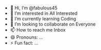 - 👋 Hi, I’m @fabulous45
- 👀 I’m interested in All Interested
- 🌱 I’m currently learning Coding
- 💞️ I’m looking to collaborate on Everyone
- 📫 How to reach me Inbox
- 😄 Pronouns: ...
- ⚡ Fun fact: ...

<!---
fabulous45/fabulous45 is a ✨ special ✨ repository because its `README.md` (this file) appears on your GitHub profile.
You can click the Preview link to take a look at your changes.
--->

